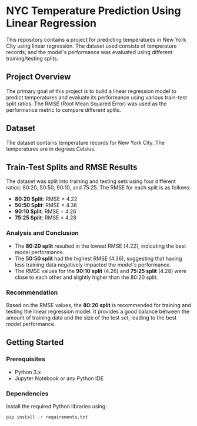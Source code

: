 # NYC Temperature Prediction Using Linear Regression

This repository contains a project for predicting temperatures in New York City using linear regression. The dataset used consists of temperature records, and the model's performance was evaluated using different training/testing splits.

## Project Overview

The primary goal of this project is to build a linear regression model to predict temperatures and evaluate its performance using various train-test split ratios. The RMSE (Root Mean Squared Error) was used as the performance metric to compare different splits.

## Dataset

The dataset contains temperature records for New York City. The temperatures are in degrees Celsius.

## Train-Test Splits and RMSE Results

The dataset was split into training and testing sets using four different ratios: 80:20, 50:50, 90:10, and 75:25. The RMSE for each split is as follows:

- **80:20 Split**: RMSE = 4.22
- **50:50 Split**: RMSE = 4.36
- **90:10 Split**: RMSE = 4.26
- **75:25 Split**: RMSE = 4.28

### Analysis and Conclusion

- The **80:20 split** resulted in the lowest RMSE (4.22), indicating the best model performance.
- The **50:50 split** had the highest RMSE (4.36), suggesting that having less training data negatively impacted the model's performance.
- The RMSE values for the **90:10 split** (4.26) and **75:25 split** (4.28) were close to each other and slightly higher than the 80:20 split.

### Recommendation

Based on the RMSE values, the **80:20 split** is recommended for training and testing the linear regression model. It provides a good balance between the amount of training data and the size of the test set, leading to the best model performance.

## Getting Started

### Prerequisites

- Python 3.x
- Jupyter Notebook or any Python IDE

### Dependencies

Install the required Python libraries using:

```bash
pip install -r requirements.txt
